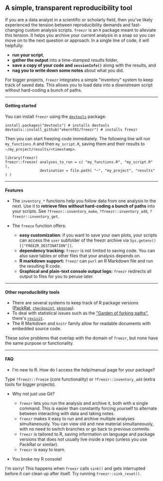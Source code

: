 ## A simple, transparent reproducibility tool

If you are a data analyst in a scientific or scholarly field, then you've likely experienced the tension between reproducibility demands and fast-changing custom analysis scripts. `freezr` is an `R` package meant to alleviate this tension. It helps you archive your current analysis in a snap so you can move on to the next question or approach. In a single line of code, it will helpfully:

- **run your script**,
- **gather the output** into a time-stamped results folder,
- **save a copy of your code and `sessionInfo()`** along with the results, and
- **nag you to write down some notes** about what you did.

For bigger projects, `freezr` integrates a simple "inventory" system to keep track of saved data. This allows you to load data into a downstream script without hard-coding a bunch of paths.

-----

#### Getting started

You can install `freezr` using the [`devtools`](https://www.rstudio.com/products/rpackages/devtools/) package:

    install.packages("devtools") # installs devtools
    devtools::install_github("ekernf01/freezr") # installs freezr
	
Then you can start freezing code immediately. The following line will run `my_functions.R` and then `my_script.R`, saving them and their results to `~/my_project/results/<timestamp>`.

    library(freezr)
    freezr::freeze( analyses_to_run = c( "my_functions.R", "my_script.R" ),
                    destination = file.path( "~", "my_project", "results" ) )
                   
-----

#### Features

- The `inventory_*` functions help you follow data from one analysis to the next. Use it to **retrieve files without hard-coding a bunch of paths** into your scripts. See `?freezr::inventory_make`, `?freezr::inventory_add`, `?freezr::inventory_get`.

- The `freeze` function offers:
	- **easy customization**: if you want to save your own plots, your scripts can access the `user` subfolder of the freezr archive via `Sys.getenv()[["FREEZR_DESTINATION"]]`.
	- **dependency tracking:** `freezr` is not limited to saving code. You can also save tables or other files that your analysis depends on. 
	- **R markdown support:** `freezr` can `purl` an R Markdown file and run the resulting R code. 
	- **Graphical and plain-text console output logs:** `freezr` redirects all output to files for you to peruse later.

-----

#### Other reproducibility tools

- There are several systems to keep track of R package versions ([PackRat](https://rstudio.github.io/packrat/), [`checkpoint`](https://mran.microsoft.com/documents/rro/reproducibility/), [`pkgsnap`](https://github.com/MangoTheCat/pkgsnap)). 
- To deal with statistical issues such as the ["Garden of forking paths"](http://www.stat.columbia.edu/~gelman/research/unpublished/p_hacking.pdf), there's [`revisit`](https://github.com/matloff/revisit). 
- The R Markdown and `knitr` family allow for readable documents with embedded source code. 

These solve problems that overlap with the domain of `freezr`, but none have the same purpose or functionality.

-----

#### FAQ

- I'm new to R. How do I access the help/manual page for your package? 

 Type `?freezr::freeze` (core functionality) or `?freezr::inventory_add` (extra tools for bigger projects).

- Why not just use Git?

    - `freezr` lets you run the analysis and archive it, both with a single command. This is easier than constantly forcing yourself to alternate between interacting with data and taking notes. 
    - `freezr` makes it easy to run and archive multiple analyses simultaneously. You can view old and new material simultaneously, with no need to switch branches or go back to previous commits. 
    - `freezr` is tailored to R, saving information on language and package versions that does not usually live inside a repo (unless you use PackRat or similar).
    - `freezr` is easy to learn. 

- You broke my R console!

 I'm sorry! This happens when `freezr` calls `sink()` and gets interrupted before it can clean up after itself. Try running `freezr::sink_reset()`. 